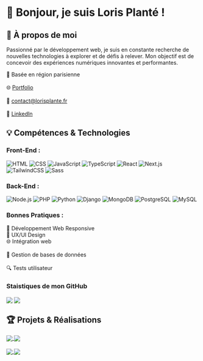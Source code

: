# 👋 Bonjour, je suis Loris Planté !

## 🚀 À propos de moi

Passionné par le développement web, je suis en constante recherche de nouvelles technologies à explorer et de défis à relever. Mon objectif est de concevoir des expériences numériques innovantes et performantes.

📍 Basée en région parisienne  
<br>
🌐 [Portfolio](https://lorisplante.fr)  
<br>
📧 contact@lorisplante.fr  
<br>
🔗 [LinkedIn](https://www.linkedin.com/in/loris-planté/)

## 💡 Compétences & Technologies

### Front-End :

![HTML](https://img.shields.io/badge/HTML-E34F26?style=flat-square&logo=html5&logoColor=white&style=flat)
![CSS](https://img.shields.io/badge/CSS-1572B6?style=flat-square&logo=css3&logoColor=white&style=flat)
![JavaScript](https://img.shields.io/badge/JavaScript-F7DF1E?style=flat-square&logo=javascript&logoColor=black&style=flat)
![TypeScript](https://img.shields.io/badge/TypeScript-3178C6?logo=typescript&logoColor=white&style=flat)
![React](https://img.shields.io/badge/React-61DAFB?style=flat-square&logo=react&logoColor=black)
![Next.js](https://img.shields.io/badge/Next.js-000000?logo=next.js&logoColor=white&style=flat)
![TailwindCSS](https://img.shields.io/badge/TailwindCSS-06B6D4?logo=tailwindcss&logoColor=white&style=flat)
![Sass](https://img.shields.io/badge/Sass-CC6699?logo=sass&logoColor=white&style=flat)

### Back-End :

![Node.js](https://img.shields.io/badge/Node.js-339933?style=flat-square&logo=nodedotjs&logoColor=white&style=flat)
![PHP](https://img.shields.io/badge/PHP-777BB4?style=flat-square&logo=php&logoColor=white&style=flat)
![Python](https://img.shields.io/badge/Python-3776AB?style=flat-square&logo=python&logoColor=white&style=flat)
![Django](https://img.shields.io/badge/Django-092E20?style=flat-square&logo=django&logoColor=white&style=flat)
![MongoDB](https://img.shields.io/badge/MongoDB-47A248?style=flat-square&logo=mongodb&logoColor=white&style=flat)
![PostgreSQL](https://img.shields.io/badge/PostgreSQL-336791?style=flat-square&logo=postgresql&logoColor=white&style=flat)
![MySQL](https://img.shields.io/badge/MySQL-4479A1?style=flat-square&logo=mysql&logoColor=white&style=flat)

### Bonnes Pratiques :

📱 Développement Web Responsive
<br>
🎨 UX/UI Design
<br>
🌐 Intégration web  
<br>
💾 Gestion de bases de données  
<br>
🔍 Tests utilisateur

### Staistiques de mon GitHub

<p><img align="center" src="https://github-readme-stats.vercel.app/api?username=LorisPlante&show_icons=true&theme=default" />
<img align="center" src="https://github-readme-stats.vercel.app/api/top-langs/?username=LorisPlante&layout=compact" /></p>

## 🏆 Projets & Réalisations

<a href="https://test2.lorisplante.fr" target="_blank">
  <img align="center" src="https://github-readme-stats.vercel.app/api/pin/?username=LorisPlante&repo=hotel-chartres&theme=buefy" />
</a>
<a href="https://urbanroots.vercel.app" target="_blank">
  <img align="center" src="https://github-readme-stats.vercel.app/api/pin/?username=LorisPlante&repo=urbanRoot&theme=buefy" />
</a>
<br>
<br>
<a href="https://relation-promptee.lorisplante.fr" target="_blank">
  <img align="center" src="https://github-readme-stats.vercel.app/api/pin/?username=LorisPlante&repo=relation-promptee&theme=buefy" />
</a>
<a href="https://active-gaming.lorisplante.fr" target="_blank">
  <img align="center" src="https://github-readme-stats.vercel.app/api/pin/?username=LorisPlante&repo=compet-activeGaming&theme=buefy" />
</a>
